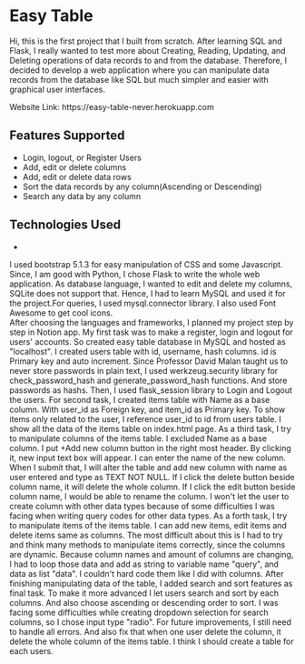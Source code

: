<h1>Easy Table</h1>
<p>Hi, this is the first project that I built from scratch. After learning SQL and Flask, I really wanted to test more about Creating, Reading, Updating, and Deleting operations of data records to and from the database. Therefore, I decided to develop a web application where you can manipulate data records from the database like SQL but much simpler and easier with graphical user interfaces.</p>
<p>Website Link: https://easy-table-never.herokuapp.com</p>

<h2>Features Supported</h2>
<ul>
	<li>Login, logout, or Register Users</li>
	<li>Add, edit or delete columns</li>
	<li>Add, edit or delete data rows</li>
	<li>Sort the data records by any column(Ascending or Descending)</li>
	<li>Search any data by any column</li>
</ul>

<h2>Technologies Used</h2>
<ul>
	<li>
</ul>


<div> I used bootstrap 5.1.3 for easy manipulation of CSS and some Javascript. Since, I am good with Python, I chose Flask to write the whole web application. As database language, I wanted to edit and delete my columns, SQLite does not support that. Hence, I had to learn MySQL and used it for the project.For queries, I used mysql.connector library. I also used Font Awesome to get cool icons.</div>
	After choosing the languages and frameworks, I planned my project step by step in Notion app. My first task was to make a register, login and logout for users' accounts. So created easy table database in MySQL and hosted as "localhost". I created users table with id, username, hash columns. id is Primary key and auto increment. Since Professor David Malan taught us to never store passwords in plain text, I used werkzeug.security library for check_password_hash and generate_password_hash functions. And store passwords as hashs. Then, I used flask_session library to Login and Logout the users.
	For second task, I created items table with Name as a base column. With user_id as Foreign key, and item_id as Primary key. To show items only related to the user, I reference user_id to id from users table. I show all the data of the items table on index.html page.
	As a third task, I try to manipulate columns of the items table. I excluded Name as a base column. I put +Add new column button in the right most header. By clicking it, new input text box will appear. I can enter the name of the new column. When I submit that, I will alter the table and add new column with name as user entered and type as TEXT NOT NULL. If I click the delete button beside column name, it will delete the whole column. If I click the edit button beside column name, I would be able to rename the column. I won't let the user to create column with other data types because of some difficulties I was facing when writing query codes for other data types.
	As a forth task, I try to manipulate items of the items table. I can add new items, edit items and delete items same as columns. The most difficult about this is I had to try and think many methods to manipulate items correctly, since the columns are dynamic. Because column names and amount of columns are changing, I had to loop those data and add as string to variable name "query", and data as list "data". I couldn't hard code them like I did with columns.
	After finishing manipulating data of the table, I added search and sort features as final task. To make it more advanced I let users search and sort by each columns. And also choose ascending or descending order to sort. I was facing some difficulties while creating dropdown selection for search columns, so I chose input type "radio".
	For future improvements, I still need to handle all errors. And also fix that when one user delete the column, it delete the whole column of the items table. I think I should create a table for each users.
